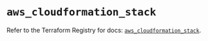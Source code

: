 # `aws_cloudformation_stack`

Refer to the Terraform Registry for docs: [`aws_cloudformation_stack`](https://registry.terraform.io/providers/hashicorp/aws/5.51.1/docs/resources/cloudformation_stack).
